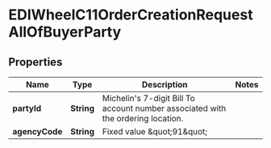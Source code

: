

# EDIWheelC11OrderCreationRequestAllOfBuyerParty


## Properties

| Name | Type | Description | Notes |
|------------ | ------------- | ------------- | -------------|
|**partyId** | **String** | Michelin&#39;s 7-digit Bill To account number associated with the ordering location. |  |
|**agencyCode** | **String** | Fixed value \&quot;91\&quot; |  |



